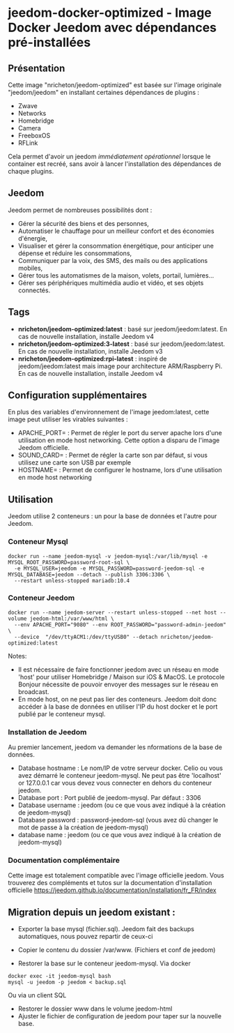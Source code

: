 # jeedom-docker-optimized - Image Docker Jeedom avec dépendances pré-installées

## Présentation 

Cette image "nricheton/jeedom-optimized" est basée sur l'image originale "jeedom/jeedom" en installant certaines dépendances de plugins : 

  - Zwave
  - Networks
  - Homebridge
  - Camera
  - FreeboxOS
  - RFLink

Cela permet d'avoir un jeedom *immédiatement opérationnel* lorsque le container est recréé, sans avoir à lancer l'installation des dépendances de chaque plugins. 

## Jeedom

Jeedom permet de nombreuses possibilités dont :

  - Gérer la sécurité des biens et des personnes,
  - Automatiser le chauffage pour un meilleur confort et des économies d'énergie,
  - Visualiser et gérer la consommation énergétique, pour anticiper une dépense et réduire les consommations,
  - Communiquer par la voix, des SMS, des mails ou des applications mobiles,
  - Gérer tous les automatismes de la maison, volets, portail, lumières...
  - Gérer ses périphériques multimédia audio et vidéo, et ses objets connectés.
  
## Tags 
  
  - **nricheton/jeedom-optimized:latest** : basé sur jeedom/jeedom:latest. En cas de nouvelle installation, installe Jeedom v4 
  - **nricheton/jeedom-optimized:3-latest** : basé sur jeedom/jeedom:latest. En cas de nouvelle installation, installe Jeedom v3
  - **nricheton/jeedom-optimized:rpi-latest** : inspiré de jeedom/jeedom:latest mais image pour architecture ARM/Raspberry Pi. En cas de nouvelle installation, installe Jeedom v4

## Configuration supplémentaires 

En plus des variables d'environnement de l'image jeedom:latest, cette image peut utiliser les virables suivantes : 

- APACHE_PORT=<port> : Permet de régler le port du server apache lors d'une utilisation en mode host networking. Cette option a disparu de l'image Jeedom officielle. 
- SOUND_CARD=<numero> : Permet de régler la carte son par défaut, si vous utilisez une carte son USB par exemple
- HOSTNAME=<nom> : Permet de configurer le hostname, lors d'une utilisation en mode host networking

## Utilisation 
  
Jeedom utilise 2 conteneurs : un pour la base de données et l'autre pour Jeedom.

### Conteneur Mysql 

```
docker run --name jeedom-mysql -v jeedom-mysql:/var/lib/mysql -e MYSQL_ROOT_PASSWORD=password-root-sql \
  -e MYSQL_USER=jeedom -e MYSQL_PASSWORD=password-jeedom-sql -e MYSQL_DATABASE=jeedom --detach --publish 3306:3306 \
  --restart unless-stopped mariadb:10.4
```

### Conteneur Jeedom
```
docker run --name jeedom-server --restart unless-stopped --net host --volume jeedom-html:/var/www/html \
  --env APACHE_PORT="9080" --env ROOT_PASSWORD="password-admin-jeedom" \
  --device  "/dev/ttyACM1:/dev/ttyUSB0" --detach nricheton/jeedom-optimized:latest 
```

Notes: 
  - Il est nécessaire de faire fonctionner jeedom avec un réseau en mode 'host' pour utiliser Homebridge / Maison sur iOS & MacOS. Le protocole Bonjour nécessite de pouvoir envoyer des messages sur le réseau en broadcast.
  - En mode host, on ne peut pas lier des conteneurs. Jeedom doit donc accéder à la base de données en utiliser l'IP du host docker et le port publié par le conteneur mysql.

### Installation de Jeedom

Au premier lancement, jeedom va demander les nformations de la base de données. 

- Database hostname : Le nom/IP de votre serveur docker. Celio ou vous avez démarré le conteneur jeedom-mysql. Ne peut pas être 'localhost' or 127.0.0.1 car vous devez vous connecter en dehors du conteneur jeedom.
- Database port : Port publié de jeedom-mysql. Par défaut : 3306
- Database username : jeedom (ou ce que vous avez indiqué à la création de jeedom-mysql)
- Database password : password-jeedom-sql (vous avez dû changer le mot de passe à la création de jeedom-mysql)
- database name : jeedom (ou ce que vous avez indiqué à la création de jeedom-mysql)


### Documentation complémentaire 

Cette image est totalement compatible avec l'image officielle jeedom. Vous trouverez des compléments et tutos sur la  documentation d'installation officielle https://jeedom.github.io/documentation/installation/fr_FR/index

## Migration depuis un jeedom existant : 

- Exporter la base mysql (fichier.sql). Jeedom fait des backups automatiques, nous pouvez repartir de ceux-ci
- Copier le contenu du dossier /var/www. (Fichiers et conf de jeedom)

- Restorer la base sur le conteneur jeedom-mysql. Via docker
```
docker exec -it jeedom-mysql bash
mysql -u jeedom -p jeedom < backup.sql 
```
Ou via un client SQL

- Restorer le dossier www dans le volume jeedom-html 
- Ajuster le fichier de configuration de jeedom pour taper sur la nouvelle base.
